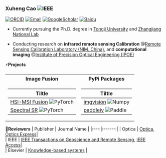 ### Xuheng Cao ![IEEE](https://img.shields.io/badge/--white?style=for-the-badge&logoColor=black&logo=IEEE&link=https://ieeexplore.ieee.org/author/194972524748175)
[![ORCID](https://img.shields.io/badge/--white?style=plastic&logo=orcid&link=https://orcid.org/0000-0001-9907-0743)](https://orcid.org/0000-0001-9907-0743)  [![Email](https://img.shields.io/badge/--white?style=plastic&logo=Gmail&link=mailto:caoxuhengcn@gmail.com)](mailto:caoxuhengcn@gmail.com) [![GoogleScholar](https://img.shields.io/badge/--white?style=plastic&logo=googlescholar&link=https://scholar.google.com/citations?user=Qb_gofkAAAAJ)](https://scholar.google.com/citations?user=Qb_gofkAAAAJ) [![Baidu](https://img.shields.io/badge/--white?style=plastic&logo=baidu&logoColor=black&link=https://aistudio.baidu.com/personalcenter/thirdview/887197)](https://aistudio.baidu.com/personalcenter/thirdview/887197) 
* Currently pursuing the Ph.D. degree in [Tongji University](https://en.tongji.edu.cn/) and [Zhangjiang National Lab](https://www.zjlab.ac.cn/index)
  
* Conducting research on **infrared remote sensing Calibration** @[Remote Sensing Calibration Laboratory (NIM, China)](https://en.nim.ac.cn/node/380), and **computational imaging** @[Institute of Precision Optical Engineering (IPOE)](https://ipoe.tongji.edu.cn/en/index.htm)

⚡**Projects**
<table>
<tr><th>Image Fusion </th><th>PyPi Packages</th></tr>
<tr><td>

|   Tiltle    |
|--|
| [HSI-MSI Fusion](https://github.com/Caoxuheng/HIFtool) ![PyTorch](https://img.shields.io/badge/-white?logo=pytorch) |   |   
| [Spectral SR](https://github.com/Caoxuheng/DSR-Net) ![PyTorch](https://img.shields.io/badge/-white?logo=pytorch) |   |   
</td><td>

|   Tiltle   |
|--|
| [imgvision](https://pypi.org/project/imgvision/) ![Numpy](https://img.shields.io/badge/-black?logo=numpy)|   
| [paddleiv](https://pypi.org/project/paddleiv/) ![Paddle](https://img.shields.io/badge/-black?logo=paddle)|   
</td></tr> </table>

🔭**Reviewers**
|   Publisher   |     Journal Name     |
|:---:|:------:|
|  Optica   |   [Optica,](https://opg.optica.org/optica/home.cfm)   [Optics Express](https://opg.optica.org/oe/home.cfm)|   
|  IEEE   |   [IEEE Transactions on Geoscience and Remote Sensing,](https://ieeexplore.ieee.org/xpl/RecentIssue.jsp?punumber=36)   [IEEE Access](https://ieeeaccess.ieee.org/)|   
|  Elsevier   |   [Knowledge-based systems](    http://www.journals.elsevier.com/knowledge-based-systems/#description) |   
</td><td>

<!--
**Caoxuheng/Caoxuheng** is a ✨ _special_ ✨ repository because its `README.md` (this file) appears on your GitHub profile.

Here are some ideas to get you started:

- 🔭 I’m currently working on ...
- 🌱 I’m currently learning ...
- 👯 I’m looking to collaborate on ...
- 🤔 I’m looking for help with ...
- 💬 Ask me about ...
- 📫 How to reach me: ...
- 😄 Pronouns: ...
- ⚡ Fun fact: ...
-->
